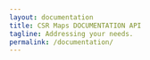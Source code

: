 ```yaml
---
layout: documentation
title: CSR Maps DOCUMENTATION API
tagline: Addressing your needs.
permalink: /documentation/
---
```

